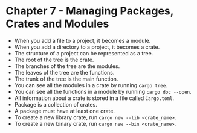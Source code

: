 # Chapter 7 - Managing Packages, Crates and Modules

- When you add a file to a project, it becomes a module.
- When you add a directory to a project, it becomes a crate.
- The structure of a project can be represented as a tree.
- The root of the tree is the crate.
- The branches of the tree are the modules.
- The leaves of the tree are the functions.
- The trunk of the tree is the main function.
- You can see all the modules in a crate by running `cargo tree`.
- You can see all the functions in a module by running `cargo doc --open`.
- All information about a crate is stored in a file called `Cargo.toml`.
- Package is a collection of crates.
- A package must have at least one crate.
- To create a new library crate, run `cargo new --lib <crate_name>`.
- To create a new binary crate, run `cargo new --bin <crate_name>`.
